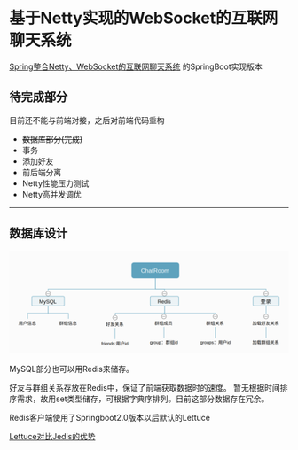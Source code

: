 # 基于Netty实现的WebSocket的互联网聊天系统

[Spring整合Netty、WebSocket的互联网聊天系统](https://segmentfault.com/a/1190000015681145#articleHeader11) 的SpringBoot实现版本

## 待完成部分

目前还不能与前端对接，之后对前端代码重构

* ~~数据库部分(完成)~~
* 事务
* 添加好友
* 前后端分离
* Netty性能压力测试
* Netty高并发调优

---

## 数据库设计
![Chatroom数据库设计](./photos/Chatroom数据库设计.png)

MySQL部分也可以用Redis来储存。

好友与群组关系存放在Redis中，保证了前端获取数据时的速度。
暂无根据时间排序需求，故用set类型储存，可根据字典序排列。目前这部分数据存在冗余。

Redis客户端使用了Springboot2.0版本以后默认的Lettuce

[Lettuce对比Jedis的优势](https://github.com/spring-projects/spring-session/issues/789)
